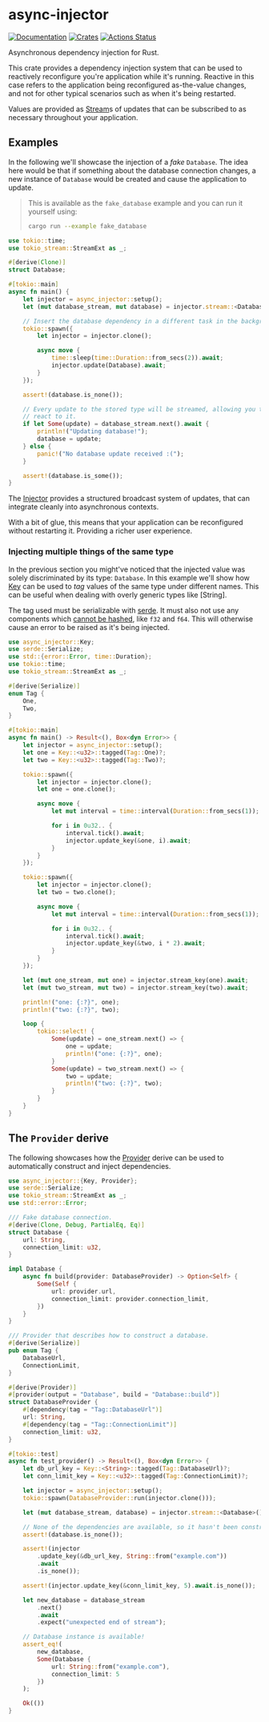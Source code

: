 # async-injector

[![Documentation](https://docs.rs/async-injector/badge.svg)](https://docs.rs/async-injector)
[![Crates](https://img.shields.io/crates/v/async-injector.svg)](https://crates.io/crates/async-injector)
[![Actions Status](https://github.com/udoprog/async-injector/workflows/Rust/badge.svg)](https://github.com/udoprog/async-injector/actions)

Asynchronous dependency injection for Rust.

This crate provides a dependency injection system that can be used to
reactively reconfigure you're application while it's running. Reactive in
this case refers to the application being reconfigured as-the-value changes,
and not for other typical scenarios such as when it's being restarted.

Values are provided as [Stream]s of updates that can be subscribed to as
necessary throughout your application.

## Examples

In the following we'll showcase the injection of a *fake* `Database`. The
idea here would be that if something about the database connection changes,
a new instance of `Database` would be created and cause the application to
update.

> This is available as the `fake_database` example and you can run it
> yourself using:
> ```sh
> cargo run --example fake_database
> ```

```rust
use tokio::time;
use tokio_stream::StreamExt as _;

#[derive(Clone)]
struct Database;

#[tokio::main]
async fn main() {
    let injector = async_injector::setup();
    let (mut database_stream, mut database) = injector.stream::<Database>().await;

    // Insert the database dependency in a different task in the background.
    tokio::spawn({
        let injector = injector.clone();

        async move {
            time::sleep(time::Duration::from_secs(2)).await;
            injector.update(Database).await;
        }
    });

    assert!(database.is_none());

    // Every update to the stored type will be streamed, allowing you to
    // react to it.
    if let Some(update) = database_stream.next().await {
        println!("Updating database!");
        database = update;
    } else {
        panic!("No database update received :(");
    }

    assert!(database.is_some());
}
```

The [Injector] provides a structured broadcast system of updates, that can
integrate cleanly into asynchronous contexts.

With a bit of glue, this means that your application can be reconfigured
without restarting it. Providing a richer user experience.

### Injecting multiple things of the same type

In the previous section you might've noticed that the injected value was
solely discriminated by its type: `Database`. In this example we'll show how
[Key] can be used to *tag* values of the same type under different names.
This can be useful when dealing with overly generic types like [String].

The tag used must be serializable with [serde]. It must also not use any
components which [cannot be hashed], like `f32` and `f64`. This will
otherwise cause an error to be raised as it's being injected.

```rust
use async_injector::Key;
use serde::Serialize;
use std::{error::Error, time::Duration};
use tokio::time;
use tokio_stream::StreamExt as _;

#[derive(Serialize)]
enum Tag {
    One,
    Two,
}

#[tokio::main]
async fn main() -> Result<(), Box<dyn Error>> {
    let injector = async_injector::setup();
    let one = Key::<u32>::tagged(Tag::One)?;
    let two = Key::<u32>::tagged(Tag::Two)?;

    tokio::spawn({
        let injector = injector.clone();
        let one = one.clone();

        async move {
            let mut interval = time::interval(Duration::from_secs(1));

            for i in 0u32.. {
                interval.tick().await;
                injector.update_key(&one, i).await;
            }
        }
    });

    tokio::spawn({
        let injector = injector.clone();
        let two = two.clone();

        async move {
            let mut interval = time::interval(Duration::from_secs(1));

            for i in 0u32.. {
                interval.tick().await;
                injector.update_key(&two, i * 2).await;
            }
        }
    });

    let (mut one_stream, mut one) = injector.stream_key(one).await;
    let (mut two_stream, mut two) = injector.stream_key(two).await;

    println!("one: {:?}", one);
    println!("two: {:?}", two);

    loop {
        tokio::select! {
            Some(update) = one_stream.next() => {
                one = update;
                println!("one: {:?}", one);
            }
            Some(update) = two_stream.next() => {
                two = update;
                println!("two: {:?}", two);
            }
        }
    }
}
```

## The `Provider` derive

The following showcases how the [Provider] derive can be used to
automatically construct and inject dependencies.

```rust
use async_injector::{Key, Provider};
use serde::Serialize;
use tokio_stream::StreamExt as _;
use std::error::Error;

/// Fake database connection.
#[derive(Clone, Debug, PartialEq, Eq)]
struct Database {
    url: String,
    connection_limit: u32,
}

impl Database {
    async fn build(provider: DatabaseProvider) -> Option<Self> {
        Some(Self {
            url: provider.url,
            connection_limit: provider.connection_limit,
        })
    }
}

/// Provider that describes how to construct a database.
#[derive(Serialize)]
pub enum Tag {
    DatabaseUrl,
    ConnectionLimit,
}

#[derive(Provider)]
#[provider(output = "Database", build = "Database::build")]
struct DatabaseProvider {
    #[dependency(tag = "Tag::DatabaseUrl")]
    url: String,
    #[dependency(tag = "Tag::ConnectionLimit")]
    connection_limit: u32,
}

#[tokio::test]
async fn test_provider() -> Result<(), Box<dyn Error>> {
    let db_url_key = Key::<String>::tagged(Tag::DatabaseUrl)?;
    let conn_limit_key = Key::<u32>::tagged(Tag::ConnectionLimit)?;

    let injector = async_injector::setup();
    tokio::spawn(DatabaseProvider::run(injector.clone()));

    let (mut database_stream, database) = injector.stream::<Database>().await;

    // None of the dependencies are available, so it hasn't been constructed.
    assert!(database.is_none());

    assert!(injector
        .update_key(&db_url_key, String::from("example.com"))
        .await
        .is_none());

    assert!(injector.update_key(&conn_limit_key, 5).await.is_none());

    let new_database = database_stream
        .next()
        .await
        .expect("unexpected end of stream");

    // Database instance is available!
    assert_eq!(
        new_database,
        Some(Database {
            url: String::from("example.com"),
            connection_limit: 5
        })
    );

    Ok(())
}
```

[cannot be hashed]: https://internals.rust-lang.org/t/f32-f64-should-implement-hash/5436
[Injector]: https://docs.rs/async-injector/0/async_injector/struct.Injector.html
[Key]: https://docs.rs/async-injector/0/async_injector/struct.Key.html
[Provider]: https://docs.rs/async-injector-derive/0/async_injector_derive/derive.Provider.html
[serde]: https://serde.rs
[Stream]: https://docs.rs/futures-core/0/futures_core/stream/trait.Stream.html
